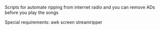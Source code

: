 Scripts for automate ripping from internet radio and you can remove ADs before you play the songs

Special requirements:
awk screen streamripper


